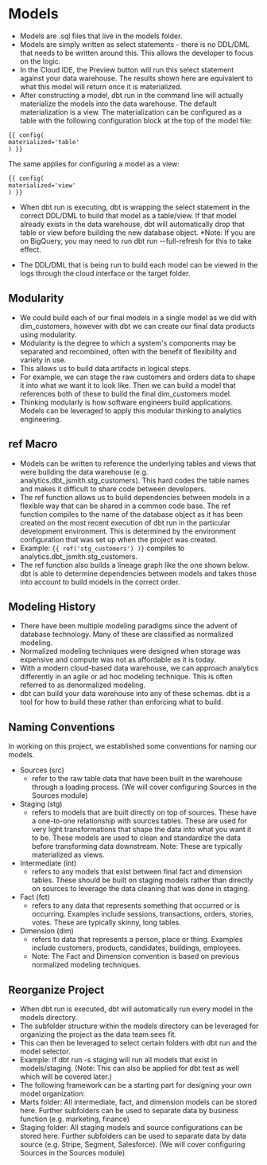 # Models
- Models are .sql files that live in the models folder.
- Models are simply written as select statements - there is no DDL/DML that needs to be written around this. This allows the developer to focus on the logic.
- In the Cloud IDE, the Preview button will run this select statement against your data warehouse. The results shown here are equivalent to what this model will return once it is materialized.
- After constructing a model, dbt run in the command line will actually materialize the models into the data warehouse. The default materialization is a view.
The materialization can be configured as a table with the following configuration block at the top of the model file:

```
{{ config(
materialized='table'
) }}
```

The same applies for configuring a model as a view:

```
{{ config(
materialized='view'
) }}
```

- When dbt run is executing, dbt is wrapping the select statement in the correct DDL/DML to build that model as a table/view. If that model already exists in the data warehouse, dbt will automatically drop that table or view before building the new database object. *Note: If you are on BigQuery, you may need to run dbt run --full-refresh for this to take effect.

- The DDL/DML that is being run to build each model can be viewed in the logs through the cloud interface or the target folder.

## Modularity
- We could build each of our final models in a single model as we did with dim_customers, however with dbt we can create our final data products using modularity.
- Modularity is the degree to which a system's components may be separated and recombined, often with the benefit of flexibility and variety in use.
- This allows us to build data artifacts in logical steps.
- For example, we can stage the raw customers and orders data to shape it into what we want it to look like. Then we can build a model that references both of these to build the final dim_customers model.
- Thinking modularly is how software engineers build applications. Models can be leveraged to apply this modular thinking to analytics engineering.

## ref Macro
- Models can be written to reference the underlying tables and views that were building the data warehouse (e.g. analytics.dbt_jsmith.stg_customers). This hard codes the table names and makes it difficult to share code between developers.
- The ref function allows us to build dependencies between models in a flexible way that can be shared in a common code base. The ref function compiles to the name of the database object as it has been created on the most recent execution of dbt run in the particular development environment. This is determined by the environment configuration that was set up when the project was created.
- Example: `{{ ref('stg_customers') )}` compiles to analytics.dbt_jsmith.stg_customers.
- The ref function also builds a lineage graph like the one shown below. dbt is able to determine dependencies between models and takes those into account to build models in the correct order.

## Modeling History
- There have been multiple modeling paradigms since the advent of database technology. Many of these are classified as normalized modeling.
- Normalized modeling techniques were designed when storage was expensive and compute was not as affordable as it is today.
- With a modern cloud-based data warehouse, we can approach analytics differently in an agile or ad hoc modeling technique. This is often referred to as denormalized modeling.
- dbt can build your data warehouse into any of these schemas. dbt is a tool for how to build these rather than enforcing what to build.

## Naming Conventions 
In working on this project, we established some conventions for naming our models.

- Sources (src) 
    - refer to the raw table data that have been built in the warehouse through a loading process. (We will cover configuring Sources in the Sources module)
- Staging (stg)
    - refers to models that are built directly on top of sources. These have a one-to-one relationship with sources tables. These are used for very light transformations that shape the data into what you want it to be. These models are used to clean and standardize the data before transforming data downstream. Note: These are typically materialized as views.
- Intermediate (int) 
    - refers to any models that exist between final fact and dimension tables. These should be built on staging models rather than directly on sources to leverage the data cleaning that was done in staging.
- Fact (fct) 
    - refers to any data that represents something that occurred or is occurring. Examples include sessions, transactions, orders, stories, votes. These are typically skinny, long tables.
- Dimension (dim) 
    - refers to data that represents a person, place or thing. Examples include customers, products, candidates, buildings, employees.
    - Note: The Fact and Dimension convention is based on previous normalized modeling techniques.

## Reorganize Project
- When dbt run is executed, dbt will automatically run every model in the models directory.
- The subfolder structure within the models directory can be leveraged for organizing the project as the data team sees fit.
- This can then be leveraged to select certain folders with dbt run and the model selector.
- Example: If dbt run -s staging will run all models that exist in models/staging. (Note: This can also be applied for dbt test as well which will be covered later.)
- The following framework can be a starting part for designing your own model organization:
- Marts folder: All intermediate, fact, and dimension models can be stored here. Further subfolders can be used to separate data by business function (e.g. marketing, finance)
- Staging folder: All staging models and source configurations can be stored here. Further subfolders can be used to separate data by data source (e.g. Stripe, Segment, Salesforce). (We will cover configuring Sources in the Sources module)

